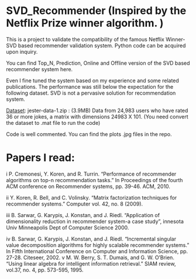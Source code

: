 # SVD_Recommender (Inspired by the Netflix Prize winner algorithm. )

This is  a project to validate the compatibility of the famous Netflix Winner-SVD based recommender validation system. Python code can be acquired upon inquiry. 

You can find Top_N, Prediction, Online and Offline version of the SVD based recommender system here.

Even I fine tuned the system based on my experience and some related publications. The performance was still below the expectation for the following dataset. SVD is not a pervasive solution for recommendation system. 

[Dataset](http://goldberg.berkeley.edu/jester-data/): jester-data-1.zip : (3.9MB) Data from 24,983 users who have rated 36 or more jokes, a matrix with dimensions 24983 X 101. (You need convert the dataset to .mat file to run the code)

Code is well commented. You can find the plots .jpg files in the repo. 


# Papers I read:

i P. Cremonesi, Y. Koren, and R. Turrin. “Performance of recommender algorithms on
top-n recommendation tasks.” In Proceedings of the fourth ACM conference on Recommender systems, pp. 39-46. ACM, 2010.

ii Y. Koren, R. Bell, and C. Volinsky. “Matrix factorization techniques for recommender systems.” Computer vol. 42, no. 8 (2009).

iii B. Sarwar, G. Karypis, J. Konstan, and J. Riedl. “Application of dimensionality reduction in recommender system-a case study”, innesota Univ Minneapolis Dept of Computer Science 2000.

iv B. Sarwar, G. Karypis, J. Konstan, and J. Riedl. “Incremental singular value decomposition algorithms for highly scalable recommender systems.” In Fifth International Conference on Computer and Information Science, pp. 27-28. Citeseer, 2002.
v M. W. Berry, S. T. Dumais, and G. W. O’Brien. “Using linear algebra for intelligent information retrieval.” SIAM review, vol.37, no. 4, pp. 573-595, 1995.
